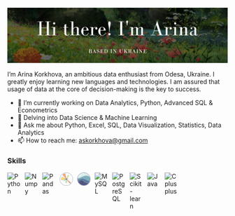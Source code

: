 ![Arina Korkhova](https://github.com/arina-korkhova/arina-korkhova/blob/main/images/Github%20Profile%20README.png)

I’m Arina Korkhova, an ambitious data enthusiast from Odesa, Ukraine. I greatly enjoy learning new languages and technologies. I am assured that usage of data at the core of decision-making is the key to success. 

- 🔭 I’m currently working on Data Analytics, Python, Advanced SQL & Econometrics
- 🌱 Delving into Data Science & Machine Learning
- 💬 Ask me about Python, Excel, SQL, Data Visualization, Statistics, Data Analytics 
- 📫 How to reach me: askorkhova@gmail.com 

### Skills
[<img align="left" alt="Python" width="30px" style="padding-right:10px;" src="https://cdn.jsdelivr.net/gh/devicons/devicon/icons/python/python-original.svg"/>](https://www.python.org/)
[<img align="left" alt="Numpy" width="30px" style="padding-right:10px;" src="https://cdn.jsdelivr.net/gh/devicons/devicon/icons/numpy/numpy-original.svg"/>](https://numpy.org/)
[<img align="left" alt="Pandas" width="30px" style="padding-right:10px;" src="https://cdn.jsdelivr.net/gh/devicons/devicon/icons/pandas/pandas-original.svg"/>](https://pandas.pydata.org/)
[<img align="left" alt="Matplotlib" width="30px" style="padding-right:10px;" src="https://github.com/arina-korkhova/arina-korkhova/blob/main/images/matplotlib-icon.svg"/>](https://matplotlib.org/)
[<img align="left" alt="Seaborn" width="30px" style="padding-right:10px;" src="https://github.com/arina-korkhova/arina-korkhova/blob/main/images/seaborn-icon.svg"/>](https://seaborn.pydata.org/)
[<img align="left" alt="MySQL" width="30px" style="padding-right:10px;" src="https://cdn.jsdelivr.net/gh/devicons/devicon/icons/mysql/mysql-original.svg"/>](https://www.mysql.com/)
[<img align="left" alt="PostgreSQL" width="30px" style="padding-right:10px;" src="https://cdn.jsdelivr.net/gh/devicons/devicon/icons/postgresql/postgresql-original.svg"/>](https://www.postgresql.org/)
[<img align="left" alt="Scikit-learn" width="30px" style="padding-right:10px;" src="https://upload.wikimedia.org/wikipedia/commons/0/05/Scikit_learn_logo_small.svg"/>](https://scikit-learn.org/stable/)
[<img align="left" alt="Java" width="30px" style="padding-right:10px;" src="https://cdn.jsdelivr.net/gh/devicons/devicon/icons/java/java-original.svg"/>](https://www.java.com/en/)
<img align="left" alt="Cplusplus" width="30px" style="padding-right:10px;" src="https://cdn.jsdelivr.net/gh/devicons/devicon/icons/cplusplus/cplusplus-original.svg"/>
